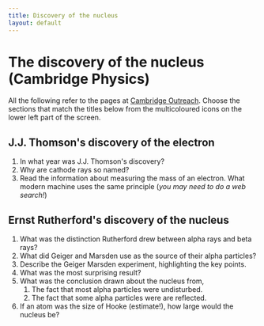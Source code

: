 ```yaml
---
title: Discovery of the nucleus
layout: default
---
```

# The discovery of the nucleus (Cambridge Physics)

All the following refer to the pages at [Cambridge Outreach](http://www.cambridgephysics.org).  Choose the sections that match the titles below from the multicoloured icons on the lower left part of the screen.

## J.J. Thomson's discovery of the electron

1. In what year was J.J. Thomson's discovery?
2. Why are cathode rays so named?
3. Read the information about measuring the mass of an electron.  What modern machine uses the same principle (*you may need to do a web search!*)

## Ernst Rutherford's discovery of the nucleus

1. What was the distinction Rutherford drew between alpha rays and beta rays?
2. What did Geiger and Marsden use as the source of their alpha particles?
3. Describe the Geiger Marsden experiment, highlighting the key points.
4. What was the most surprising result?
5. What was the conclusion drawn about the nucleus from,
	1. The fact that most alpha particles were undisturbed.
	2. The fact that some alpha particles were are reflected.
6. If an atom was the size of Hooke (estimate!), how large would the nucleus be?

